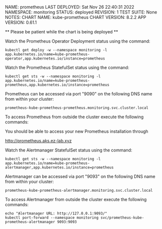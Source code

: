 NAME: prometheus
LAST DEPLOYED: Sat Nov 26 22:40:31 2022
NAMESPACE: monitoring
STATUS: deployed
REVISION: 1
TEST SUITE: None
NOTES:
CHART NAME: kube-prometheus
CHART VERSION: 8.2.2
APP VERSION: 0.61.1

** Please be patient while the chart is being deployed **

Watch the Prometheus Operator Deployment status using the command:

    kubectl get deploy -w --namespace monitoring -l app.kubernetes.io/name=kube-prometheus-operator,app.kubernetes.io/instance=prometheus

Watch the Prometheus StatefulSet status using the command:

    kubectl get sts -w --namespace monitoring -l app.kubernetes.io/name=kube-prometheus-prometheus,app.kubernetes.io/instance=prometheus

Prometheus can be accessed via port "9090" on the following DNS name from within your cluster:

    prometheus-kube-prometheus-prometheus.monitoring.svc.cluster.local

To access Prometheus from outside the cluster execute the following commands:

You should be able to access your new Prometheus installation through

http://prometheus.aks.ez-lab.xyz

Watch the Alertmanager StatefulSet status using the command:

    kubectl get sts -w --namespace monitoring -l app.kubernetes.io/name=kube-prometheus-alertmanager,app.kubernetes.io/instance=prometheus

Alertmanager can be accessed via port "9093" on the following DNS name from within your cluster:

    prometheus-kube-prometheus-alertmanager.monitoring.svc.cluster.local

To access Alertmanager from outside the cluster execute the following commands:

    echo "Alertmanager URL: http://127.0.0.1:9093/"
    kubectl port-forward --namespace monitoring svc/prometheus-kube-prometheus-alertmanager 9093:9093

